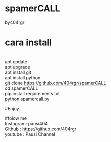 # spamerCALL
by404rgr

# cara install
<br>  apt update
<br>  apt upgrade
<br>  apt install git
<br>  apt install python
<br>  git clone https://github.com/404rgr/spamerCALL
<br>  cd spamerCALL
<br>  pip install requirements.txt
<br>  python spamercall.py

#Enjoy...
<br>

#folow me
<br>  Instagram: pausi404
<br>  Github   : https://github.com/404rgr
<br>  youtube  : Pausi Channel
